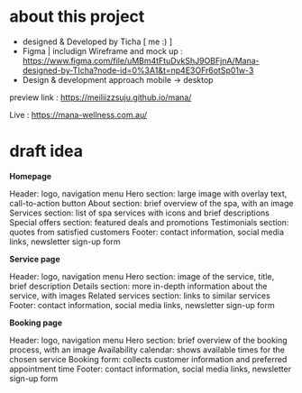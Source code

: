 # about this project

- designed & Developed by Ticha [ me :) ]
- Figma | includign Wireframe and mock up : https://www.figma.com/file/uMBm4tFtuDvkShJ9OBFjnA/Mana-designed-by-TIcha?node-id=0%3A1&t=np4E3OFr6otSp01w-3
- Design & development approach mobile -> desktop

preview link : https://meiliizzsuju.github.io/mana/

Live : https://mana-wellness.com.au/


# draft idea

**Homepage**

Header: logo, navigation menu
Hero section: large image with overlay text, call-to-action button
About section: brief overview of the spa, with an image
Services section: list of spa services with icons and brief descriptions
Special offers section: featured deals and promotions
Testimonials section: quotes from satisfied customers
Footer: contact information, social media links, newsletter sign-up form


**Service page**

Header: logo, navigation menu
Hero section: image of the service, title, brief description
Details section: more in-depth information about the service, with images
Related services section: links to similar services
Footer: contact information, social media links, newsletter sign-up form

**Booking page**

Header: logo, navigation menu
Hero section: brief overview of the booking process, with an image
Availability calendar: shows available times for the chosen service
Booking form: collects customer information and preferred appointment time
Footer: contact information, social media links, newsletter sign-up form